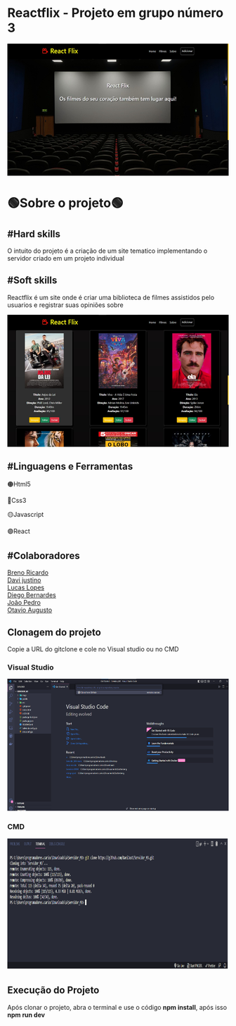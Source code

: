   <h1>Reactflix - Projeto em grupo número 3</h1>
    <img width="600px" height="300px" src="./imgs/home.jpeg">
    <h1>🟢Sobre o projeto🟢</h1>
    <h2>#Hard skills</h2>
    <p>O intuito do projeto é a criação de um site tematico implementando o servidor criado em um projeto individual</p>
    <h2>#Soft skills</h2>
    <p>Reactflix é um site onde é criar uma biblioteca de filmes assistidos pelo usuarios e registrar suas opiniões sobre</p>
    <img width="600" height="300" src="./imgs/filmes.jpeg" alt="">
   <h2>#Linguagens e Ferramentas</h2>
   <p>🟠Html5</p>
   <p>🔵Css3</p>
   <p>🟡Javascript</p>
   <p>🟣React</p>
   

   <h2>#Colaboradores</h2>
   <a href="https://github.com/BrenoRicardo">Breno Ricardo</a>
   <br>
   <a href="https://github.com/DaviJust">Davi justino</a>
   <br>
   <a href="https://github.com/LucasLopesPrograms">Lucas Lopes</a>
   <br>
   <a href="https://github.com/DiegoBernardes95">Diego Bernardes</a>
   <br>
   <a href="https://github.com/JoaoOcho">João Pedro</a>
   <br>
   <a href="https://github.com/Hoptavio">Otavio Augusto</a>
   
<h2>Clonagem do projeto</h2>
<p>Copie a URL do gitclone e cole no Visual studio ou no CMD</p>

<h3>Visual Studio</h3>
<img width="600" height="300" src="./imgs/1.png" alt="">
<br>
<h3>CMD</h3>
<img width="600" height="300" src="./imgs/2.png" alt="">

<h2>Execução do Projeto</h2>
<p>Após clonar o projeto, abra o terminal e use o código <strong>npm install</strong>, após isso <strong>npm run dev</strong> </p>
